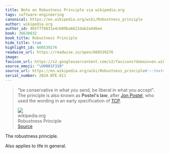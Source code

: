 ```yaml
---
title: Note on Robustness Principle via wikipedia.org
tags: software-engineering
canonical: https://en.wikipedia.org/wiki/Robustness_principle
author: wikipedia.org
author_id: 465f7f8831e4cb09ba6621dab2a4d6ee
book: 36638832
book_title: Robustness Principle
hide_title: true
highlight_id: 660539276
readwise_url: https://readwise.io/open/660539276
image:
favicon_url: https://s2.googleusercontent.com/s2/favicons?domain=en.wikipedia.org
source_emoji: "\U0001F310"
source_url: https://en.wikipedia.org/wiki/Robustness_principle#:~:text=%22be%20conservative%20in,%28https%3A%2F%2Fen.wikipedia.org%2Fwiki%2FTransmission_Control_Protocol%29.
serial_number: 2024.NTE.011
---
```

> "be conservative in what you send, be liberal in what you accept". The principle is also known as **Postel's law**, after [Jon Postel](https://en.wikipedia.org/wiki/Jon_Postel), who used the wording in an early specification of [TCP](https://en.wikipedia.org/wiki/Transmission_Control_Protocol).
> <div class="quoteback-footer"><div class="quoteback-avatar"><img class="mini-favicon" src="https://s2.googleusercontent.com/s2/favicons?domain=en.wikipedia.org"></div><div class="quoteback-metadata"><div class="metadata-inner"><span style="display:none">FROM:</span><div aria-label="wikipedia.org" class="quoteback-author"> wikipedia.org</div><div aria-label="Robustness Principle" class="quoteback-title"> Robustness Principle</div></div></div><div class="quoteback-backlink"><a target="_blank" aria-label="go to the full text of this quotation" rel="noopener" href="https://en.wikipedia.org/wiki/Robustness_principle#:~:text=%22be%20conservative%20in,%28https%3A%2F%2Fen.wikipedia.org%2Fwiki%2FTransmission_Control_Protocol%29." class="quoteback-arrow"> Source</a></div></div>

The robustness principle. 

Also applies to life in general.